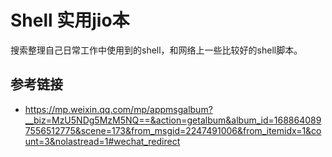 # Shell 实用jio本

搜索整理自己日常工作中使用到的shell，和网络上一些比较好的shell脚本。

## 参考链接

- https://mp.weixin.qq.com/mp/appmsgalbum?__biz=MzU5NDg5MzM5NQ==&action=getalbum&album_id=1688640897556512775&scene=173&from_msgid=2247491006&from_itemidx=1&count=3&nolastread=1#wechat_redirect
